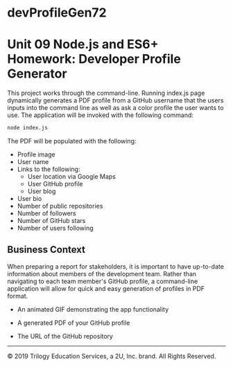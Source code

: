# devProfileGen72

# Unit 09 Node.js and ES6+ Homework: Developer Profile Generator

This project works through the command-line. Running index.js page dynamically generates a PDF profile from a GitHub username that the users inputs into the command line as well as ask a color profile the user wants to use. The application will be invoked with the following command:

```sh
node index.js
```

The PDF will be populated with the following:

* Profile image
* User name
* Links to the following:
  * User location via Google Maps
  * User GitHub profile
  * User blog
* User bio
* Number of public repositories
* Number of followers
* Number of GitHub stars
* Number of users following

## Business Context

When preparing a report for stakeholders, it is important to have up-to-date information about members of the development team. Rather than navigating to each team member's GitHub profile, a command-line application will allow for quick and easy generation of profiles in PDF format.


* An animated GIF demonstrating the app functionality

* A generated PDF of your GitHub profile

* The URL of the GitHub repository

- - -
© 2019 Trilogy Education Services, a 2U, Inc. brand. All Rights Reserved.
